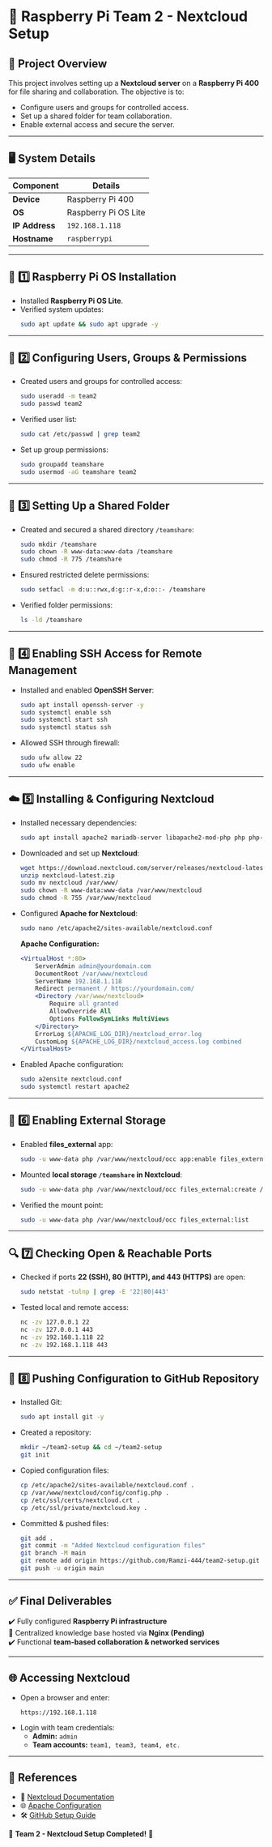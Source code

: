 # 🚀 Raspberry Pi Team 2 - Nextcloud Setup

## 📌 Project Overview
This project involves setting up a **Nextcloud server** on a **Raspberry Pi 400** for file sharing and collaboration. The objective is to:
- Configure users and groups for controlled access.
- Set up a shared folder for team collaboration.
- Enable external access and secure the server.

---

## 🖥️ System Details
| Component          | Details                    |
|------------------|--------------------------|
| **Device**      | Raspberry Pi 400          |
| **OS**         | Raspberry Pi OS Lite      |
| **IP Address** | `192.168.1.118`           |
| **Hostname**   | `raspberrypi`             |

---

## 📌 1️⃣ Raspberry Pi OS Installation
- Installed **Raspberry Pi OS Lite**.
- Verified system updates:
  ```bash
  sudo apt update && sudo apt upgrade -y
  ```

---

## 👥 2️⃣ Configuring Users, Groups & Permissions
- Created users and groups for controlled access:
  ```bash
  sudo useradd -m team2
  sudo passwd team2
  ```
- Verified user list:
  ```bash
  sudo cat /etc/passwd | grep team2
  ```
- Set up group permissions:
  ```bash
  sudo groupadd teamshare
  sudo usermod -aG teamshare team2
  ```

---

## 📂 3️⃣ Setting Up a Shared Folder
- Created and secured a shared directory `/teamshare`:
  ```bash
  sudo mkdir /teamshare
  sudo chown -R www-data:www-data /teamshare
  sudo chmod -R 775 /teamshare
  ```
- Ensured restricted delete permissions:
  ```bash
  sudo setfacl -m d:u::rwx,d:g::r-x,d:o::- /teamshare
  ```
- Verified folder permissions:
  ```bash
  ls -ld /teamshare
  ```

---

## 🔑 4️⃣ Enabling SSH Access for Remote Management
- Installed and enabled **OpenSSH Server**:
  ```bash
  sudo apt install openssh-server -y
  sudo systemctl enable ssh
  sudo systemctl start ssh
  sudo systemctl status ssh
  ```
- Allowed SSH through firewall:
  ```bash
  sudo ufw allow 22
  sudo ufw enable
  ```

---

## ☁️ 5️⃣ Installing & Configuring Nextcloud
- Installed necessary dependencies:
  ```bash
  sudo apt install apache2 mariadb-server libapache2-mod-php php php-mysql php-gd php-xml php-mbstring php-curl php-zip php-intl -y
  ```
- Downloaded and set up **Nextcloud**:
  ```bash
  wget https://download.nextcloud.com/server/releases/nextcloud-latest.zip
  unzip nextcloud-latest.zip
  sudo mv nextcloud /var/www/
  sudo chown -R www-data:www-data /var/www/nextcloud
  sudo chmod -R 755 /var/www/nextcloud
  ```
- Configured **Apache for Nextcloud**:
  ```bash
  sudo nano /etc/apache2/sites-available/nextcloud.conf
  ```
  **Apache Configuration:**
  ```apache
  <VirtualHost *:80>
      ServerAdmin admin@yourdomain.com
      DocumentRoot /var/www/nextcloud
      ServerName 192.168.1.118
      Redirect permanent / https://yourdomain.com/
      <Directory /var/www/nextcloud>
          Require all granted
          AllowOverride All
          Options FollowSymLinks MultiViews
      </Directory>
      ErrorLog ${APACHE_LOG_DIR}/nextcloud_error.log
      CustomLog ${APACHE_LOG_DIR}/nextcloud_access.log combined
  </VirtualHost>
  ```
- Enabled Apache configuration:
  ```bash
  sudo a2ensite nextcloud.conf
  sudo systemctl restart apache2
  ```

---

## 🔗 6️⃣ Enabling External Storage
- Enabled **files_external** app:
  ```bash
  sudo -u www-data php /var/www/nextcloud/occ app:enable files_external
  ```
- Mounted **local storage `/teamshare` in Nextcloud**:
  ```bash
  sudo -u www-data php /var/www/nextcloud/occ files_external:create /teamshare local none --config datadir="/teamshare"
  ```
- Verified the mount point:
  ```bash
  sudo -u www-data php /var/www/nextcloud/occ files_external:list
  ```

---

## 🔍 7️⃣ Checking Open & Reachable Ports
- Checked if ports **22 (SSH), 80 (HTTP), and 443 (HTTPS)** are open:
  ```bash
  sudo netstat -tulnp | grep -E '22|80|443'
  ```
- Tested local and remote access:
  ```bash
  nc -zv 127.0.0.1 22
  nc -zv 127.0.0.1 443
  nc -zv 192.168.1.118 22
  nc -zv 192.168.1.118 443
  ```

---

## 📁 8️⃣ Pushing Configuration to GitHub Repository
- Installed Git:
  ```bash
  sudo apt install git -y
  ```
- Created a repository:
  ```bash
  mkdir ~/team2-setup && cd ~/team2-setup
  git init
  ```
- Copied configuration files:
  ```bash
  cp /etc/apache2/sites-available/nextcloud.conf .
  cp /var/www/nextcloud/config/config.php .
  cp /etc/ssl/certs/nextcloud.crt .
  cp /etc/ssl/private/nextcloud.key .
  ```
- Committed & pushed files:
  ```bash
  git add .
  git commit -m "Added Nextcloud configuration files"
  git branch -M main
  git remote add origin https://github.com/Ramzi-444/team2-setup.git
  git push -u origin main
  ```

---

## ✅ Final Deliverables
✔️ Fully configured **Raspberry Pi infrastructure**  
🚧 Centralized knowledge base hosted via **Nginx (Pending)**  
✔️ Functional **team-based collaboration & networked services**  

---

## 🌐 Accessing Nextcloud
- Open a browser and enter:
  ```
  https://192.168.1.118
  ```
- Login with team credentials:
  - **Admin:** `admin`
  - **Team accounts:** `team1, team3, team4, etc.`

---

## 📖 References
- 📄 [Nextcloud Documentation](https://docs.nextcloud.com/)
- 🌐 [Apache Configuration](https://httpd.apache.org/docs/2.4/)
- 🛠️ [GitHub Setup Guide](https://docs.github.com/en/get-started/quickstart/create-a-repo)

🚀 **Team 2 - Nextcloud Setup Completed!** 🎉

